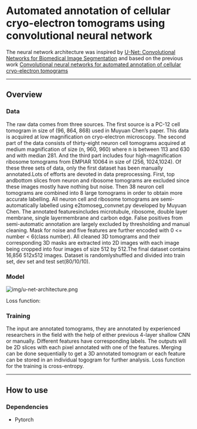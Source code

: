 # Automated annotation of cellular cryo-electron tomograms using convolutional neural network

The neural network architecture was inspired by [U-Net: Convolutional Networks for Biomedical Image Segmentation](http://lmb.informatik.uni-freiburg.de/people/ronneber/u-net/) and based on the previous work [Convolutional neural networks for automated annotation of cellular cryo-electron tomograms](https://www.nature.com/articles/nmeth.4405)

---

## Overview

### Data
The	 raw	 data	 comes	 from	 three	 sources.	 The	 first	 source	 is	 a PC-12	 cell	tomogram	in	size	of	(96,	864,	868)	used	in	Muyuan	Chen’s	paper. This	data	is	acquired	at	low	magnification	on	cryo-electron	microscopy.	The	second	part	of	the	data	consists	of thirty-eight	neuron	cell	tomograms	acquired	at	medium	magnification	of	size	(n,	960,	960)	where	n	is	between	113	and	630 and with	median	 281.	 And	 the	 third	 part	 includes	 four high-magnification	 ribosome	tomograms	 from	EMPIAR	10064	in	size	of	(256,	1024,1024). Of	 these	 three	sets	of	data,	only	the	first	dataset	has	been	manually	annotated.Lots	of	efforts	are	devoted	in	data	preprocessing.	First,	top	andbottom	slices	from	 neuron	 and	 ribosome	 tomograms	 are	 excluded	 since	 these	 images	mostly	have	nothing	but	noise.	Then	38	neuron	cell	tomograms	are	combined	into	8	large	tomograms	in	order	to	obtain more	accurate	labelling.	All	neuron	cell	 and	 ribosome	 tomograms	 are	 semi-automatically	 labelled using	e2tomoseg_convnet.py	 developed	 by	Muyuan	 Chen.	 The	 annotated	 featuresincludes	 microtubule,	 ribosome,	 double	 layer	 membrane,	 single	 layermembrane	and	carbon	edge.	False	positives	from	semi-automatic	annotation are	largely	excluded	by	thresholding	and	manual	cleaning.	Mask	for	noise	and	five	 features	 are	 further	 encoded	with	 0	 <=	 number	 <	 6(class	 number). All	cleaned	3D	tomograms	and	their	corresponding	3D	masks	are	extracted	into	2D	images	with	each	image	being	cropped	into	four	images	of	size	512	by	512.The	 final	 dataset	 contains	 16,856	 512x512	 images.	 Dataset	 is	 randomlyshuffled	and	divided	into	train	set,	dev	set	and	test	set(80/10/10).

### Model

![img/u-net-architecture.png](https://lmb.informatik.uni-freiburg.de/people/ronneber/u-net/u-net-architecture.png)

Loss function:


### Training
The input are annotated tomograms, they are annotated by experienced researchers in the field with the help of either previous 4-layer shallow CNN or manually. Different features have corresponding labels.
The outputs will be 2D slices with each pixel annotated with one of the features. Merging can be done sequentially to get a 3D annotated tomogram or each feature can be stored in an individual togogram for further analysis.
Loss function for the training is cross-entropy.


---

## How to use



### Dependencies

- Pytorch
 
